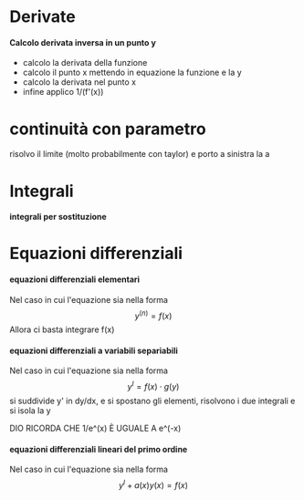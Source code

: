 # Derivate
#### Calcolo derivata inversa in un punto y
- calcolo la derivata della funzione
- calcolo il punto x mettendo in equazione la funzione e la y
- calcolo la derivata nel punto x
- infine applico 1/(f'(x))

# continuità con parametro
risolvo il limite (molto probabilmente con taylor) e porto a sinistra la a

# Integrali
#### integrali per sostituzione


# Equazioni differenziali
#### equazioni differenziali elementari
Nel caso in cui l'equazione sia nella forma 
$$
y^{(n)}=f(x)
$$
Allora ci basta integrare f(x)

#### equazioni differenziali a variabili separiabili
Nel caso in cui l'equazione sia nella forma 
$$
y^{I}=f(x)\cdot g(y)
$$
si suddivide y' in dy/dx, e si spostano gli elementi, risolvono i due integrali e si isola la y

DIO RICORDA CHE 1/e^(x) È UGUALE A e^(-x)

#### equazioni differenziali lineari del primo ordine
Nel caso in cui l'equazione sia nella forma 
$$
y^{I}+a(x)y(x)=f(x)
$$